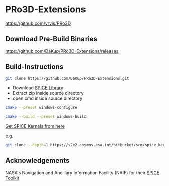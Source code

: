 # PRo3D-Extensions

https://github.com/vrvis/PRo3D

## Download Pre-Build Binaries

https://github.com/DaKup/PRo3D-Extensions/releases

## Build-Instructions

```bash
git clone https://github.com/DaKup/PRo3D-Extensions.git
```

- Download [SPICE Library](https://naif.jpl.nasa.gov/naif/toolkit_C.html)
- Extract zip inside source directory
- open cmd inside source directory

```bash
cmake --preset windows-configure
```

```bash
cmake --build --preset windows-build
```

[Get SPICE Kernels from here](https://s2e2.cosmos.esa.int/bitbucket/projects/SPICE_KERNELS)

e.g.
```bash
git clone --depth=1 https://s2e2.cosmos.esa.int/bitbucket/scm/spice_kernels/exomars2016.git
```

## Acknowledgements

NASA's Navigation and Ancillary Information Facility (NAIF) for their [SPICE Toolkit](https://naif.jpl.nasa.gov/naif/toolkit.html)
